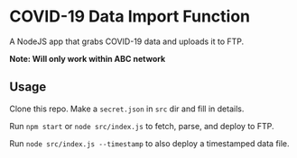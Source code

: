 COVID-19 Data Import Function
=============================

A NodeJS app that grabs COVID-19 data and uploads it to FTP.

__Note: Will only work within ABC network__

Usage
-----

Clone this repo. Make a `secret.json` in `src` dir and fill in details.

Run `npm start` or `node src/index.js` to fetch, parse, and deploy to FTP.

Run `node src/index.js --timestamp` to also deploy a timestamped data file. 
